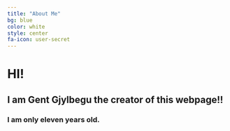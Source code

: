 ```yaml
---
title: "About Me"
bg: blue
color: white
style: center
fa-icon: user-secret
---
```

 
# HI!

## I am Gent Gjylbegu the creator of this webpage!!

### I am only eleven years old.
